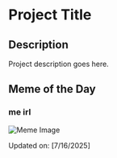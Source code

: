 # Project Title

## Description

Project description goes here.

## Meme of the Day

### me irl
![Meme Image](https://i.redd.it/wvptiahrdxcf1.png)

Updated on: [7/16/2025]